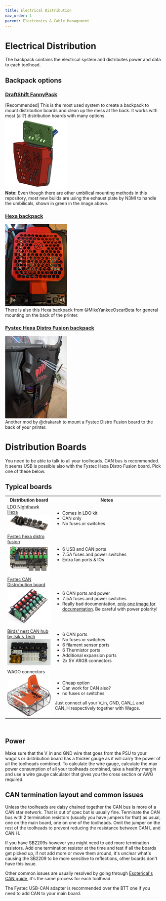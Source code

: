 ```yaml
---
title: Electrical Distribution
nav_order: 1
parent: Electronics & Cable Management
---
```

<!-- Use the page layout at TOC.md:  https://github.com/sdylewski/StealthChanger/blob/main/docs/TOC.md -->

# Electrical Distribution
The backpack contains the electrical system and distributes power and data to each toolhead. 

## Backpack options

### [DraftShift FannyPack](https://github.com/DraftShift/CableManagement/tree/main/FannyPack)
[Recommended] This is the most used system to create a backpack to mount distribution boards and clean up the mess at the back. It works with most (all?) distribution boards with many options. <br>
<img src="../media/CableManagement/FP_cover.png" width="200"><br>
<b>Note:</b>  Even though there are other umbilical mounting methods in this repository, most new builds are using the exhaust plate by N3MI to handle the umbilicals, shown in green in the image above.

### [Hexa backpack](https://github.com/MikeYankeeOscarBeta/hexabackpack)
<img src="../media/CableManagement/hexabackpack_n3mi_pic2.jpg" width="200"> <br>
There is also this Hexa backpack from @MikeYankeeOscarBeta for general mounting on the back of the printer.

### [Fystec Hexa Distro Fusion backpack](https://www.printables.com/model/1366367-fysetc-hexa-distro-fusion-backpack)
[<img src="../media/CableManagement/fystec_hexa_fusion_backpack.png" width=200>](https://www.printables.com/model/1366367-fysetc-hexa-distro-fusion-backpack)<br>
Another mod by @drakarah to mount a Fystec Distro Fusion board to the back of your printer.

# Distribution Boards
You need to be able to talk to all your toolheads. CAN bus is recommended. It seems USB is possible also with the Fystec Hexa Distro Fusion board. Pick one of these below.
## Typical boards

<table>
	<tr><th>Distribution board</th><th>Notes</th></tr>
	<tr><td><a href="https://docs.ldomotors.com/en/Toolboard/Nitehawk-Hexa">LDO Nighthawk Hexa</a><br>
		<img src="../media/CableManagement/nitehawk_hexa_3.jpg" width=200></td>
		<td><ul><li>Comes in LDO kit</li>
			<li>CAN only</li>
			<li>No fuses or switches</li>
		</ul></td></tr>
	<tr><td><a href="https://wiki.fysetc.com/docs/hexa_distro_fusion">Fystec hexa distro fusion</a><br>
		<img src="../media/CableManagement/Fystec_hexa_distro_fusion.png" width=200></td>
		<td><ul><li>6 USB and CAN ports</li>
			<li>7.5A fuses and power switches</li>
			<li>Extra fan ports & IOs</li>
		</ul></td></tr>
	<tr><td><a href="">Fystec CAN Distrobution board</a><br>
		<img src="../media/CableManagement/Fystec_can_distribution.jpg" width=200></td><td><ul>
			<li>6 CAN ports and power</li>
			<li>7.5A fuses and power switches</li>
			<li>Really bad documentation, <a href="https://github.com/FYSETC/Tool-Distribution-Board/blob/main/TBD%20Wiring.jpg">only one image for documentation</a>. Be careful with power polarity!</li>
		</ul></td></tr>
	<tr><td><a href="https://store.isiks.tech/products/birds-nest-can">Birds' nest CAN hub by Isik's Tech</a><br>
		<img src="../media/CableManagement/Birds_nest_CAN.png" width=200></td>
		<td><ul><li>6 CAN ports</li>
			<li>No fuses or switches</li>
			<li>6 filament sensor ports</li>
			<li>6 Thermistor ports</li>
			<li>Additional expansion ports</li>
			<li>2x 5V ARGB connectors</li>
		</ul></td></tr>
	<tr><td>WAGO connectors<br>
	<img src="../media/CableManagement/wago.jpg" width="200"></td><td>
	<ul><li>Cheap option</li>
	<li>Can work for CAN also?</li>
	<li>no fuses or switches</li>
	</ul>
	Just connect all your V_in, GND, CAN_L and CAN_H respectively together with Wagos.
	</td></tr>
</table>
<br>


## Power
Make sure that the V_in and GND wire that goes from the PSU to your wago's or distribution board has a thicker gauge as it will carry the power of all the toolheads combined. To calculate the wire gauge, calculate the max power consumption of all your toolheads combined, take a healthy margin and use a wire gauge calculator that gives you the cross section or AWG required.


## CAN termination layout and common issues

Unless the toolheads are daisy chained together the CAN bus is more of a CAN star network. That is out of spec but is usually fine. Terminate the CAN bus with 2 termination resistors (usually you have jumpers for that) as usual, one on the main board, one on one of the toolheads. Omit the jumper on the rest of the toolheads to prevent reducing the resistance between CAN L and CAN H.

If you have SB2209s however you might need to add more termination resistors. Add one termination resistor at the time and test if all the boards get picked up, if not add more or move them around, it's unclear what's causing the SB2209 to be more sensitive to reflections, other boards don't have this issue.

Other common issues are usually resolved by going through [Esoterical's CAN guide](https://canbus.esoterical.online/), it's the same process for each toolhead.

The Fystec USB-CAN adapter is recommended over the BTT one if you need to add CAN to your main board.




